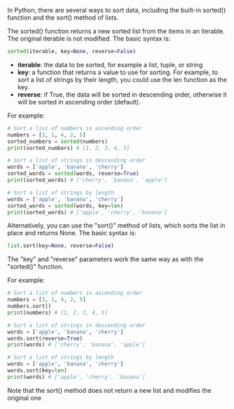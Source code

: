 In Python, there are several ways to sort data, including the built-in sorted() function and the sort() method of lists.

The sorted() function returns a new sorted list from the items in an iterable. The original iterable is not modified. The basic syntax is:

```python
sorted(iterable, key=None, reverse=False)
```

* **iterable**: the data to be sorted, for example a list, tuple, or string
* **key**: a function that returns a value to use for sorting. For example, to sort a list of strings by their length, you could use the len function as the key.
* **reverse**: if True, the data will be sorted in descending order, otherwise it will be sorted in ascending order (default).

For example:

```python
# Sort a list of numbers in ascending order
numbers = [3, 1, 4, 2, 5]
sorted_numbers = sorted(numbers)
print(sorted_numbers) # [1, 2, 3, 4, 5]

# Sort a list of strings in descending order
words = ['apple', 'banana', 'cherry']
sorted_words = sorted(words, reverse=True)
print(sorted_words) # ['cherry', 'banana', 'apple']

# Sort a list of strings by length
words = ['apple', 'banana', 'cherry']
sorted_words = sorted(words, key=len)
print(sorted_words) # ['apple', 'cherry', 'banana']
```

Alternatively, you can use the "sort()" method of lists, which sorts the list in place and returns None. The basic syntax is:

```python
list.sort(key=None, reverse=False)
```

The "key" and "reverse" parameters work the same way as with the "sorted()" function.

For example:

```python
# Sort a list of numbers in ascending order
numbers = [3, 1, 4, 2, 5]
numbers.sort()
print(numbers) # [1, 2, 3, 4, 5]

# Sort a list of strings in descending order
words = ['apple', 'banana', 'cherry']
words.sort(reverse=True)
print(words) # ['cherry', 'banana', 'apple']

# Sort a list of strings by length
words = ['apple', 'banana', 'cherry']
words.sort(key=len)
print(words) # ['apple', 'cherry', 'banana']
```

Note that the sort() method does not return a new list and modifies the original one
